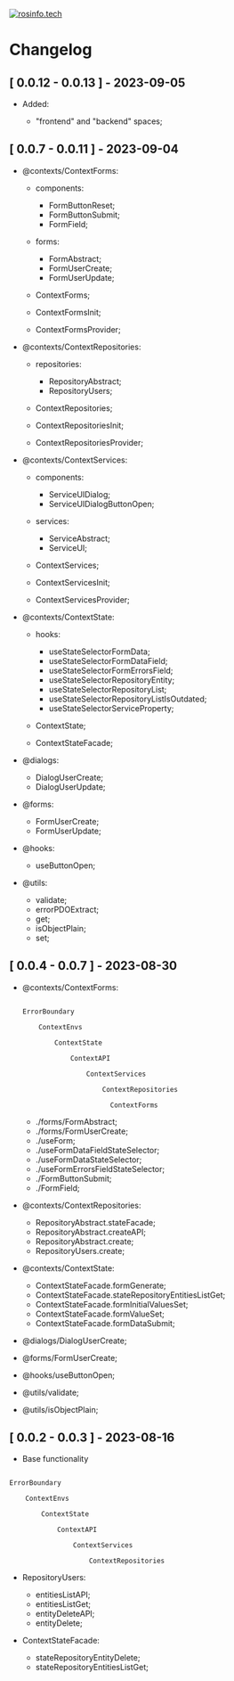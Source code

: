 [![rosinfo.tech](https://cdn.rosinfo.tech/id/logo/id_logo_width_160.svg "rosinfo.tech")](https://rosinfo.tech)

# Changelog

## [ 0.0.12 - 0.0.13 ] - 2023-09-05

- Added:

  - "frontend" and "backend" spaces;

## [ 0.0.7 - 0.0.11 ] - 2023-09-04

- @contexts/ContextForms:

  - components:

    - FormButtonReset;
    - FormButtonSubmit;
    - FormField;

  - forms:

    - FormAbstract;
    - FormUserCreate;
    - FormUserUpdate;

  - ContextForms;
  - ContextFormsInit;
  - ContextFormsProvider;

- @contexts/ContextRepositories:

  - repositories:

    - RepositoryAbstract;
    - RepositoryUsers;

  - ContextRepositories;
  - ContextRepositoriesInit;
  - ContextRepositoriesProvider;

- @contexts/ContextServices:

  - components:

    - ServiceUIDialog;
    - ServiceUIDialogButtonOpen;

  - services:

    - ServiceAbstract;
    - ServiceUI;

  - ContextServices;
  - ContextServicesInit;
  - ContextServicesProvider;

- @contexts/ContextState:

  - hooks:

    - useStateSelectorFormData;
    - useStateSelectorFormDataField;
    - useStateSelectorFormErrorsField;
    - useStateSelectorRepositoryEntity;
    - useStateSelectorRepositoryList;
    - useStateSelectorRepositoryListIsOutdated;
    - useStateSelectorServiceProperty;

  - ContextState;
  - ContextStateFacade;

- @dialogs:

  - DialogUserCreate;
  - DialogUserUpdate;

- @forms:

  - FormUserCreate;
  - FormUserUpdate;

- @hooks:

  - useButtonOpen;

- @utils:

  - validate;
  - errorPDOExtract;
  - get;
  - isObjectPlain;
  - set;

## [ 0.0.4 - 0.0.7 ] - 2023-08-30

- @contexts/ContextForms:

  ```text

  ErrorBoundary

      ContextEnvs

          ContextState

              ContextAPI

                  ContextServices

                      ContextRepositories

                        ContextForms

  ```

  - ./forms/FormAbstract;
  - ./forms/FormUserCreate;
  - ./useForm;
  - ./useFormDataFieldStateSelector;
  - ./useFormDataStateSelector;
  - ./useFormErrorsFieldStateSelector;
  - ./FormButtonSubmit;
  - ./FormField;

- @contexts/ContextRepositories:

  - RepositoryAbstract.stateFacade;
  - RepositoryAbstract.createAPI;
  - RepositoryAbstract.create;
  - RepositoryUsers.create;

- @contexts/ContextState:

  - ContextStateFacade.formGenerate;
  - ContextStateFacade.stateRepositoryEntitiesListGet;
  - ContextStateFacade.formInitialValuesSet;
  - ContextStateFacade.formValueSet;
  - ContextStateFacade.formDataSubmit;

- @dialogs/DialogUserCreate;

- @forms/FormUserCreate;

- @hooks/useButtonOpen;

- @utils/validate;
- @utils/isObjectPlain;

## [ 0.0.2 - 0.0.3 ] - 2023-08-16

- Base functionality

```text

ErrorBoundary

    ContextEnvs

        ContextState

            ContextAPI

                ContextServices

                    ContextRepositories

```

- RepositoryUsers:

  - entitiesListAPI;
  - entitiesListGet;
  - entityDeleteAPI;
  - entityDelete;

- ContextStateFacade:

  - stateRepositoryEntityDelete;
  - stateRepositoryEntitiesListGet;
